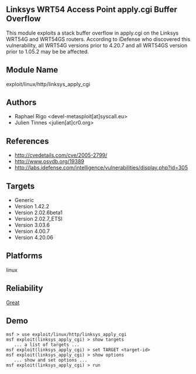 ## Linksys WRT54 Access Point apply.cgi Buffer Overflow

This module exploits a stack buffer overflow in apply.cgi on 
the Linksys WRT54G and WRT54GS routers. According to 
iDefense who discovered this vulnerability, all WRT54G 
versions prior to 4.20.7 and all WRT54GS version prior to 
1.05.2 may be be affected.


## Module Name
exploit/linux/http/linksys_apply_cgi

## Authors
* Raphael Rigo <devel-metasploit[at]syscall.eu>
* Julien Tinnes <julien[at]cr0.org>


## References
* http://cvedetails.com/cve/2005-2799/
* http://www.osvdb.org/19389
* http://labs.idefense.com/intelligence/vulnerabilities/display.php?id=305



## Targets
* Generic
* Version 1.42.2
* Version 2.02.6beta1
* Version 2.02.7_ETSI
* Version 3.03.6
* Version 4.00.7
* Version 4.20.06


## Platforms
linux

## Reliability
[Great](https://github.com/rapid7/metasploit-framework/wiki/Exploit-Ranking)

## Demo

```
msf > use exploit/linux/http/linksys_apply_cgi
msf exploit(linksys_apply_cgi) > show targets
   ... a list of targets ...
msf exploit(linksys_apply_cgi) > set TARGET <target-id>
msf exploit(linksys_apply_cgi) > show options
   ... show and set options ...
msf exploit(linksys_apply_cgi) > run
```
    
    